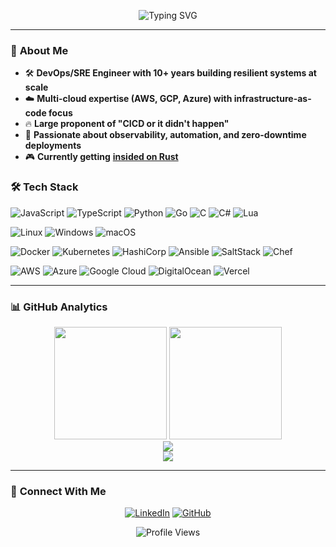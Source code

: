 <div align="center">

![Typing SVG](https://readme-typing-svg.herokuapp.com?font=Fira+Code&size=28&duration=3000&pause=1000&color=7AA2F7&center=true&vCenter=true&width=800&lines=Hey+there!+I'm+James+Albert+👋;DevOps+Engineer+%26+Infrastructure+Enthusiast;CICD+or+it+didn't+happen+🔥;Currently+getting+insided+on+Rust+🎮)

</div>

---

### 🚀 **About Me**

- 🛠️ **DevOps/SRE Engineer with 10+ years building resilient systems at scale**
- ☁️ **Multi-cloud expertise (AWS, GCP, Azure) with infrastructure-as-code focus**
- 🔥 **Large proponent of "CICD or it didn't happen"**
- 🎯 **Passionate about observability, automation, and zero-downtime deployments**
- 🎮 **Currently getting** <a href="https://www.urbandictionary.com/define.php?term=insided" target="_blank">**insided on Rust**</a>

### 🛠️ **Tech Stack**

![JavaScript](https://img.shields.io/badge/JavaScript-F7DF1E?style=for-the-badge&logo=javascript&logoColor=black)
![TypeScript](https://img.shields.io/badge/TypeScript-007ACC?style=for-the-badge&logo=typescript&logoColor=white)
![Python](https://img.shields.io/badge/Python-3776AB?style=for-the-badge&logo=python&logoColor=white)
![Go](https://img.shields.io/badge/Go-00ADD8?style=for-the-badge&logo=go&logoColor=white)
![C](https://img.shields.io/badge/C-00599C?style=for-the-badge&logo=c&logoColor=white)
![C#](https://img.shields.io/badge/C%23-239120?style=for-the-badge&logo=c-sharp&logoColor=white)
![Lua](https://img.shields.io/badge/Lua-2C2D72?style=for-the-badge&logo=lua&logoColor=white)

![Linux](https://img.shields.io/badge/Linux-FCC624?style=for-the-badge&logo=linux&logoColor=black)
![Windows](https://img.shields.io/badge/Windows-0078D6?style=for-the-badge&logo=windows&logoColor=white)
![macOS](https://img.shields.io/badge/macOS-000000?style=for-the-badge&logo=apple&logoColor=white)

![Docker](https://img.shields.io/badge/Docker-2496ED?style=for-the-badge&logo=docker&logoColor=white)
![Kubernetes](https://img.shields.io/badge/Kubernetes-326CE5?style=for-the-badge&logo=kubernetes&logoColor=white)
![HashiCorp](https://img.shields.io/badge/HashiCorp-7B42BC?style=for-the-badge&logo=hashicorp&logoColor=white)
![Ansible](https://img.shields.io/badge/Ansible-EE0000?style=for-the-badge&logo=ansible&logoColor=white)
![SaltStack](https://img.shields.io/badge/SaltStack-57BCAD?style=for-the-badge&logo=saltproject&logoColor=white)
![Chef](https://img.shields.io/badge/Chef-F09820?style=for-the-badge&logo=chef&logoColor=white)

![AWS](https://img.shields.io/badge/AWS-232F3E?style=for-the-badge&logo=amazon-aws&logoColor=white)
![Azure](https://img.shields.io/badge/Azure-0078D4?style=for-the-badge&logo=microsoftazure&logoColor=white)
![Google Cloud](https://img.shields.io/badge/Google%20Cloud-4285F4?style=for-the-badge&logo=googlecloud&logoColor=white)
![DigitalOcean](https://img.shields.io/badge/DigitalOcean-0080FF?style=for-the-badge&logo=digitalocean&logoColor=white)
![Vercel](https://img.shields.io/badge/Vercel-000000?style=for-the-badge&logo=vercel&logoColor=white)

---

### 📊 **GitHub Analytics**

<div align="center">
  <img height="180em" src="https://github-readme-stats.vercel.app/api?username=jamesalbert&show_icons=true&theme=tokyonight&hide_border=true&bg_color=0D1117"/>
  <img height="180em" src="https://github-readme-stats.vercel.app/api/top-langs/?username=jamesalbert&hide=Makefile&langs_count=8&layout=compact&theme=tokyonight&hide_border=true&bg_color=0D1117"/>
</div>

<div align="center">
  <img src="https://streak-stats.demolab.com?user=jamesalbert&theme=tokyonight-duo&hide_border=true&background=0D1117"/>
</div>

<div align="center">
  <img src="https://github-readme-activity-graph.vercel.app/graph?username=jamesalbert&theme=tokyo-night&hide_border=true&bg_color=0D1117"/>
</div>

---

### 🤝 **Connect With Me**

<div align="center">

[![LinkedIn](https://img.shields.io/badge/LinkedIn-0077B5?style=for-the-badge&logo=linkedin&logoColor=white)](https://www.linkedin.com/in/james-albert)
[![GitHub](https://img.shields.io/badge/GitHub-100000?style=for-the-badge&logo=github&logoColor=white)](https://github.com/jamesalbert)

</div>

<div align="center">
  
![Profile Views](https://komarev.com/ghpvc/?username=jamesalbert&color=7AA2F7&style=for-the-badge&label=Profile+Views)

</div>
